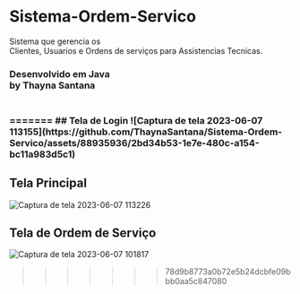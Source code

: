 # Sistema-Ordem-Servico
Sistema que gerencia os <br>
Clientes, Usuarios e Ordens de serviços para Assistencias Tecnicas. <br>
<h3>Desenvolvido em Java<br>
by Thayna Santana<h3><br>
=======
## Tela de Login
![Captura de tela 2023-06-07 113155](https://github.com/ThaynaSantana/Sistema-Ordem-Servico/assets/88935936/2bd34b53-1e7e-480c-a154-bc11a983d5c1)

## Tela Principal
![Captura de tela 2023-06-07 113226](https://github.com/ThaynaSantana/Sistema-Ordem-Servico/assets/88935936/79f5e170-9389-4062-97c3-fd168a4f1986)

## Tela de Ordem de Serviço
![Captura de tela 2023-06-07 101817](https://github.com/ThaynaSantana/Sistema-Ordem-Servico/assets/88935936/25e91a1a-8f86-4a3e-8cbf-2197da9641b9)
>>>>>>> 78d9b8773a0b72e5b24dcbfe09bbb0aa5c847080
